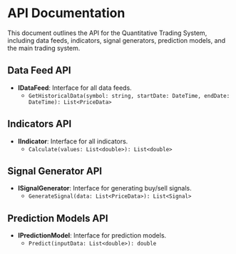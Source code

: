 # API Documentation

This document outlines the API for the Quantitative Trading System, including data feeds, indicators, signal generators, prediction models, and the main trading system.

## Data Feed API
- **IDataFeed**: Interface for all data feeds.
  - `GetHistoricalData(symbol: string, startDate: DateTime, endDate: DateTime): List<PriceData>`

## Indicators API
- **IIndicator**: Interface for all indicators.
  - `Calculate(values: List<double>): List<double>`

## Signal Generator API
- **ISignalGenerator**: Interface for generating buy/sell signals.
  - `GenerateSignal(data: List<PriceData>): List<Signal>`

## Prediction Models API
- **IPredictionModel**: Interface for prediction models.
  - `Predict(inputData: List<double>): double`
